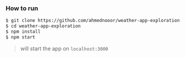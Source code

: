 ### How to run

```sh
$ git clone https://github.com/ahmednooor/weather-app-exploration
$ cd weather-app-exploration
$ npm install
$ npm start
```
> will start the app on `localhost:3000`

